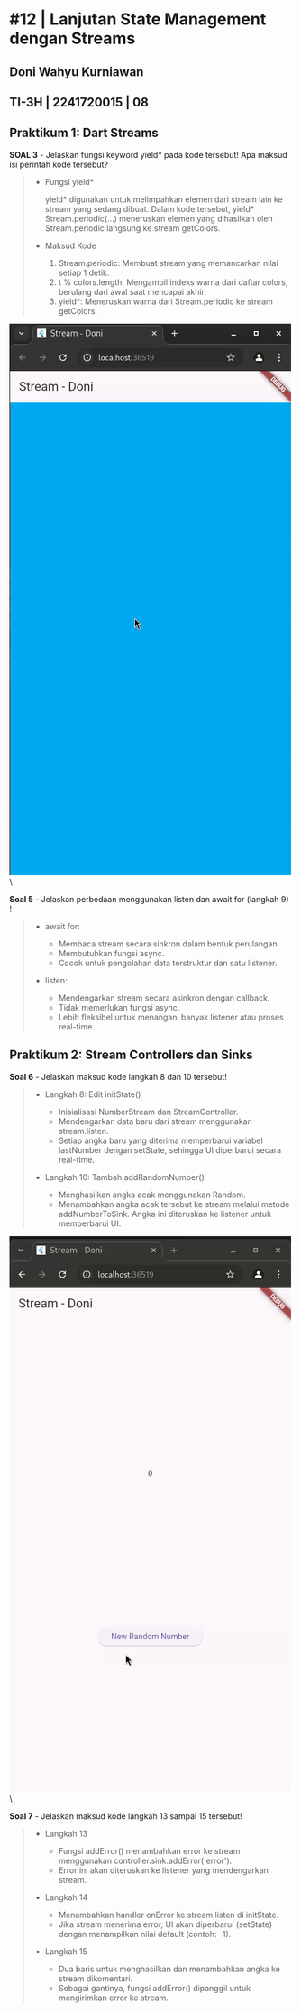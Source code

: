 # #12 | Lanjutan State Management dengan Streams

## Doni Wahyu Kurniawan

## TI-3H | 2241720015 | 08

## Praktikum 1: Dart Streams

**SOAL 3** - Jelaskan fungsi keyword yield* pada kode tersebut! Apa maksud isi perintah kode tersebut?

> - Fungsi yield*
>
>   yield* digunakan untuk melimpahkan elemen dari stream lain ke stream yang sedang dibuat. Dalam kode tersebut, yield* Stream.periodic(...) meneruskan elemen yang dihasilkan oleh Stream.periodic langsung ke stream getColors.
>
> - Maksud Kode
>
>   1. Stream.periodic: Membuat stream yang memancarkan nilai setiap 1 detik.
>   2. t % colors.length: Mengambil indeks warna dari daftar colors, berulang dari awal saat mencapai akhir.
>   3. yield*: Meneruskan warna dari Stream.periodic ke stream getColors.

![praktikum_1](./docs/P1.gif)\

**Soal 5** - Jelaskan perbedaan menggunakan listen dan await for (langkah 9) !
>
> - await for:
>   - Membaca stream secara sinkron dalam bentuk perulangan.
>   - Membutuhkan fungsi async.
>   - Cocok untuk pengolahan data terstruktur dan satu listener.
>
> - listen:
>
>   - Mendengarkan stream secara asinkron dengan callback.
>   - Tidak memerlukan fungsi async.
>   - Lebih fleksibel untuk menangani banyak listener atau proses real-time.

## Praktikum 2: Stream Controllers dan Sinks

**Soal 6** - Jelaskan maksud kode langkah 8 dan 10 tersebut!

> - Langkah 8: Edit initState()
>   - Inisialisasi NumberStream dan StreamController.
>   - Mendengarkan data baru dari stream menggunakan stream.listen.
>   - Setiap angka baru yang diterima memperbarui variabel lastNumber dengan setState, sehingga UI diperbarui secara real-time.
>
> - Langkah 10: Tambah addRandomNumber()
>
>   - Menghasilkan angka acak menggunakan Random.
>   - Menambahkan angka acak tersebut ke stream melalui metode addNumberToSink. Angka ini diteruskan ke listener untuk memperbarui UI.

![praktikum_2](./docs/P2.gif)\

**Soal 7** - Jelaskan maksud kode langkah 13 sampai 15 tersebut!
>
> - Langkah 13
>
>   - Fungsi addError() menambahkan error ke stream menggunakan controller.sink.addError('error').
>   - Error ini akan diteruskan ke listener yang mendengarkan stream.
>
> - Langkah 14
>
>   - Menambahkan handler onError ke stream.listen di initState.
>   - Jika stream menerima error, UI akan diperbarui (setState) dengan menampilkan nilai default (contoh: -1).
>
> - Langkah 15
>
>   - Dua baris untuk menghasilkan dan menambahkan angka ke stream dikomentari.
>   - Sebagai gantinya, fungsi addError() dipanggil untuk mengirimkan error ke stream.
